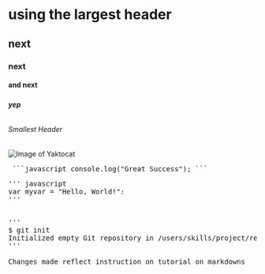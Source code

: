 # <h1> using the largest header
## <h2> next 
### <h3> next
#### <h4> and next
##### <h5> yep
###### <h6> Smallest Header

![Image of Yaktocat](https://octodex.github.com/images/yaktocat.png)

<pre> ```javascript console.log("Great Success"); ``` </pre>

<pre>''' javascript
var myvar = "Hello, World!":
'''<pre>

'''
$ git init
Initialized empty Git repository in /users/skills/project/recipe-repository/.git/
'''

Changes made reflect instruction on tutorial on markdowns
